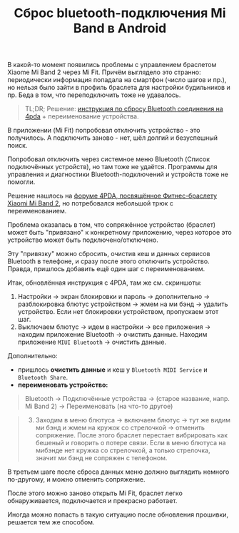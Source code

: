 ﻿---
layout: post
title: Сброс bluetooth-подключения Mi Band в Android
---

В какой-то момент появились проблемы с управлением браслетом Xiaome Mi Band 2 через Mi Fit.
Причём выглядело это странно: периодически информация попадала на смартфон (число шагов и пр.),
но нельзя было зайти в профиль браслета для настройки будильников и пр.
Беда в том, что переподключить тоже не удавалось.

> TL;DR; Решение: [инструкция по сбросу Bluetooth соединения на 4pda](https://4pda.ru/forum/index.php?showtopic=844807&st=120#entry65391262) + переименование устройства.

В приложении (Mi Fit) попробовал отключить устройство - это получилось.
А подключить заново - нет, шёл долгий и безуспешный поиск.

Попробовал отключить через системное меню Bluetooth (Список подключённых устройств), но там тоже не удаётся.
Программы для управления и диагностики Bluetooth-подключений и устройств тоже не помогли.

Решение нашлось на [форуме 4PDA, посвящённое Фитнес-браслету Xiaomi Mi Band 2](https://4pda.ru/forum/index.php?showtopic=844807&st=120#entry65391262),
но потребовался небольшой трюк с переименованием.

Проблема оказалась в том, что сопряжённое устройство (браслет) может быть "привязано"
к конкретному приложению, через которое это устройство может быть подключено/отключено.

Эту "привязку" можно сбросить, очистив кеш и данных сервисов Bluetooth в телефоне,
и сразу после этого отключить устройство.
Правда, пришлось добавить ещё один шаг с переименованием.

Итак, обновлённая инструкция с 4PDA, там же см. скриншоты:

> 
1) Настройки -> экран блокировки и пароль -> дополнительно -> разблокировка блютус устройством -> жмем на ми бэнд -> удалить устройство.
Если нет блокировки устройством, пропускаем этот шаг.  
2) Выключаем блютус -> идем в настройки -> все приложения -> находим приложение Bluetooth -> очистить данные.
Находим приложение `MIUI Bluetooth` -> очистить данные.

Дополнительно:
- пришлось **очистить данные** и кеш у `Bluetooth MIDI Service` и `Bluetooth Share`.
- **переименовать устройство:**
> Bluetooth -> Подключённые устройства -> (старое название, напр. Mi Band 2) -> Переименовать (на что-то другое)

> 3) Заходим в меню блютуса -> включаем блютус -> тут же видим ми бэнд и жмем на кружок со стрелочкой -> отменить сопряжение.
После этого браслет перестает вибрировать как бешеный и говорить о потере связи.
Если в меню блютуса на мибэнде нет кружка со стрелочкой, а только стрелочка, значит ми бэнд не сопряжен с телефоном.

В третьем шаге после сброса данных меню должно выглядить немного по-другому, и можно отменить сопряжение.

После этого можно заново открыть Mi Fit, браслет легко обнаруживается, подключается и прекрасно работает.

Иногда можно попасть в такую ситуацию после обновления прошивки, решается тем же способом.